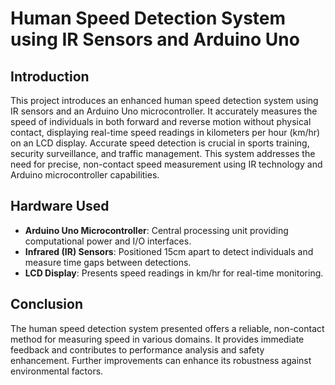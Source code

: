 # Human Speed Detection System using IR Sensors and Arduino Uno

## Introduction
This project introduces an enhanced human speed detection system using IR sensors and an Arduino Uno microcontroller. It accurately measures the speed of individuals in both forward and reverse motion without physical contact, displaying real-time speed readings in kilometers per hour (km/hr) on an LCD display. Accurate speed detection is crucial in sports training, security surveillance, and traffic management. This system addresses the need for precise, non-contact speed measurement using IR technology and Arduino microcontroller capabilities.

## Hardware Used
- **Arduino Uno Microcontroller**: Central processing unit providing computational power and I/O interfaces.
- **Infrared (IR) Sensors**: Positioned 15cm apart to detect individuals and measure time gaps between detections.
- **LCD Display**: Presents speed readings in km/hr for real-time monitoring.

## Conclusion
The human speed detection system presented offers a reliable, non-contact method for measuring speed in various domains. It provides immediate feedback and contributes to performance analysis and safety enhancement. Further improvements can enhance its robustness against environmental factors.
